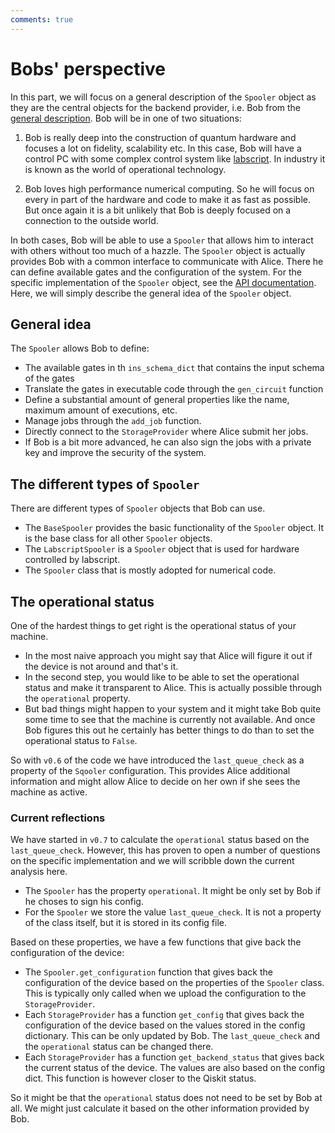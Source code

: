 ```yaml
---
comments: true
---
```


# Bobs' perspective

In this part, we will focus on a general description of the `Spooler` object as they  are the central objects for the backend provider, i.e. Bob from the [general description](description.md). Bob will be in one of two situations:

1. Bob is really deep into the construction of quantum hardware and focuses a lot on fidelity, scalability etc. In this case, Bob will have a control PC with some complex control system like [labscript](https://github.com/labscript-suite). In industry it is known as the world of operational technology.

1. Bob loves high performance numerical computing. So he will focus on every in part of the hardware and code to make it as fast as possible. But once again it is a bit unlikely that Bob is deeply focused on a connection to the outside world.

In both cases, Bob will be able to use a `Spooler` that allows him to interact with others without too much of a hazzle. The `Spooler` object is actually provides Bob with a common interface to communicate with Alice. There he can define available gates and the configuration of the system. For the specific implementation of the `Spooler` object, see the [API documentation](spoolers_api.md). Here, we will simply describe the general idea of the `Spooler` object.

## General idea

The `Spooler` allows Bob to define:

- The available gates in th `ins_schema_dict` that contains the input schema of the gates
- Translate the gates in executable code through the `gen_circuit` function
- Define a substantial amount of general properties like the name, maximum amount of executions, etc.
- Manage jobs through the `add_job` function.
- Directly connect to the `StorageProvider` where Alice submit her jobs.
- If Bob is a bit more advanced, he can also sign the jobs with a private key and improve the security of the system.

## The different types of `Spooler`

There are different types of `Spooler` objects that Bob can use. 

- The `BaseSpooler` provides the basic functionality of the `Spooler` object. It is the base class for all other `Spooler` objects.
- The `LabscriptSpooler` is a `Spooler` object that is used for hardware controlled by labscript.
- The `Spooler` class that is mostly adopted for numerical code.

## The operational status

One of the hardest things to get right is the operational status of your machine. 

- In the most naive approach you might say that Alice will figure it out if the device is not around and that's it. 
- In the second step, you would like to be able to set the operational status and make it transparent to Alice. This is actually possible through the `operational` property.
- But bad things might happen to your system and it might take Bob quite some time to see that the machine is currently not available. And once Bob figures this out he certainly has better things to do than to set the operational status to `False`. 

So with `v0.6` of the code we have introduced the `last_queue_check` as a property of the `Sqooler` configuration. This provides Alice additional information and might allow Alice to decide on her own if she sees the machine as active. 

### Current reflections

We have started in `v0.7` to calculate the `operational` status based on the `last_queue_check`. However, this has proven to open a number of questions on the specific implementation and we will scribble down the current analysis here.

- The `Spooler` has the property `operational`. It might be only set by Bob if he choses to sign his config.
- For the `Spooler` we store the value `last_queue_check`. It is not a property of the class itself, but it is stored in its config file.

Based on these properties, we have a few functions that give back the configuration of the device:

- The `Spooler.get_configuration` function that gives back the configuration of the device based on the properties of the `Spooler` class. This is typically only called when we upload the configuration to the `StorageProvider`.
- Each `StorageProvider` has a function `get_config` that gives back the configuration of the device based on the values stored in the config dictionary. This can be only updated by Bob. The `last_queue_check` and the `operational` status can be changed there. 
- Each `StorageProvider` has a function `get_backend_status` that gives back the current status of the device. The values are also based on the config dict. This function is however closer to the Qiskit status.

So it might be that the `operational` status does not need to be set by Bob at all. We might just calculate it based on the other information provided by Bob. 